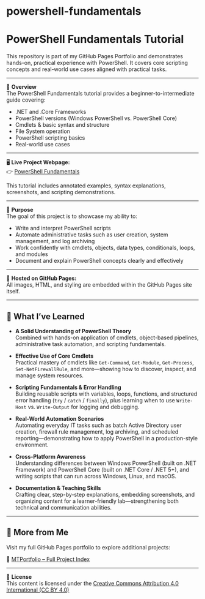 # powershell-fundamentals

# PowerShell Fundamentals Tutorial

This repository is part of my GitHub Pages Portfolio and demonstrates hands-on, practical experience with PowerShell. It covers core scripting concepts and real-world use cases aligned with practical tasks. 

---

📘 **Overview**  
The PowerShell Fundamentals tutorial provides a beginner-to-intermediate guide covering:
- .NET and .Core Frameworks
- PowerShell versions (Windows PowerShell vs. PowerShell Core)
- Cmdlets & basic syntax and structure
- File System operation
- PowerShell scripting basics
- Real-world use cases

---

🖥️ **Live Project Webpage:**  
👉 [PowerShell Fundamentals](https://mark-thompson01.github.io/MTPortfolio/Current%20Projects%20&%20Studies/PowerShell%20Fundamentals/)

This tutorial includes annotated examples, syntax explanations, screenshots, and scripting demonstrations.

---

📘 **Purpose**  
The goal of this project is to showcase my ability to:
- Write and interpret PowerShell scripts
- Automate administrative tasks such as user creation, system management, and log archiving
- Work confidently with cmdlets, objects, data types, conditionals, loops, and modules
- Document and explain PowerShell concepts clearly and effectively

---

📂 **Hosted on GitHub Pages:**  
All images, HTML, and styling are embedded within the GitHub Pages site itself.

---

## 📌 What I’ve Learned

- **A Solid Understanding of PowerShell Theory**  
  Combined with hands-on application of cmdlets, object-based pipelines, administrative task automation, and scripting fundamentals.

- **Effective Use of Core Cmdlets**  
  Practical mastery of cmdlets like `Get-Command`, `Get-Module`, `Get-Process`, `Set-NetFirewallRule`, and more—showing how to discover, inspect, and manage system resources.

- **Scripting Fundamentals & Error Handling**  
  Building reusable scripts with variables, loops, functions, and structured error handling (`try` / `catch` / `finally`), plus learning when to use `Write-Host` vs. `Write-Output` for logging and debugging.

- **Real-World Automation Scenarios**  
  Automating everyday IT tasks such as batch Active Directory user creation, firewall rule management, log archiving, and scheduled reporting—demonstrating how to apply PowerShell in a production-style environment.

- **Cross-Platform Awareness**  
  Understanding differences between Windows PowerShell (built on .NET Framework) and PowerShell Core (built on .NET Core / .NET 5+), and writing scripts that can run across Windows, Linux, and macOS.

- **Documentation & Teaching Skills**  
  Crafting clear, step-by-step explanations, embedding screenshots, and organizing content for a learner-friendly lab—strengthening both technical and communication abilities.

---

## 📁 More from Me

Visit my full GitHub Pages portfolio to explore additional projects:

🔗 [MTPortfolio – Full Project Index](https://mark-thompson01.github.io/MTPortfolio/)

---

📄 **License**  
This content is licensed under the [Creative Commons Attribution 4.0 International (CC BY 4.0)](https://creativecommons.org/licenses/by/4.0/)

